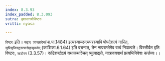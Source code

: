 ```yaml
---
index: 8.3.93
index_padded: 8.3.093
sutra: वृक्षासनयोविष्टरः
vritti: nyasa

---
```

`विष्टरः` इति। `स्तृञ् ञाच्छादेन`(धा.पा.1484) इत्यस्याज्दन्त्यपरस्यापि षोपदेशत्वं नास्ति, `सृपिसृजिस्तृ़स्त्यासेकृसृवर्जम्` (काशिका.6.1.64) इति वचनात्, तेन नापराप्तेमेव षत्वं निपात्वते। विस्तीर्वत इति विष्टरः, `ऋदोरप` (3.3.57)। रूढिशब्दोऽयं यथाकथञ्चित् व्युत्पाद्यते, नात्रावयवार्थं प्रत्यभिनिवेशः कर्त्तव्यः।।